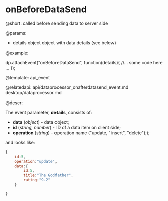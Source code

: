 onBeforeDataSend
=============


@short: called before sending data to server side
	

@params:
- details	object		object with data details (see below)

@example: 
	
dp.attachEvent("onBeforeDataSend", function(details){
    //... some code here ... 
});

@template:	api_event

@relatedapi:
	api/dataprocessor_onafterdatasend_event.md
    desktop/dataprocessor.md
	
@descr:

The event parameter, **details**, consists of: 

- **data** (*object*)	- data object;
- **id** (*string, number*) - ID of a data item on client side;
- **operation**	(*string*) - operation name ("update, "insert", "delete"););

and looks like: 

~~~js
{
	id:5,
    operation:"update",
    data:{
    	id:5, 
        title:"The Godfather",
        rating:"9.2"
    }

}
~~~


